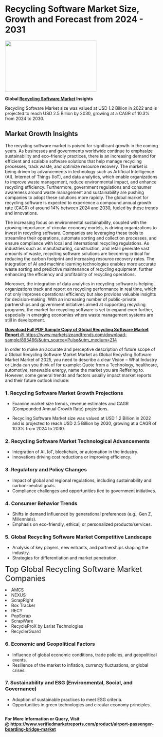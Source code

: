 <H1>Recycling Software Market Size, Growth and Forecast from 2024 - 2031</H1><img class="aligncenter size-medium wp-image-584254" src="https://thirdeyenews.in/wp-content/uploads/2024/09/Global-Market-Research-300x168.jpeg" alt="" width="300" height="168" /><p><strong>Global&nbsp;<a href="https://www.marketsizeandtrends.com/download-sample/895496/&amp;utm_source=Pulse&amp;utm_medium=214">Recycling Software Market</a> Insights</strong></p><p>Recycling Software Market size was valued at USD 1.2 Billion in 2022 and is projected to reach USD 2.5 Billion by 2030, growing at a CAGR of 10.3% from 2024 to 2030.</p><p><h2>Market Growth Insights</h2> <p>The recycling software market is poised for significant growth in the coming years. As businesses and governments worldwide continue to emphasize sustainability and eco-friendly practices, there is an increasing demand for efficient and scalable software solutions that help manage recycling processes, track waste, and optimize resource recovery. The market is being driven by advancements in technology such as Artificial Intelligence (AI), Internet of Things (IoT), and data analytics, which enable organizations to improve waste management, reduce environmental impact, and enhance recycling efficiency. Furthermore, government regulations and consumer awareness around waste management and sustainability are pushing companies to adopt these solutions more rapidly. The global market for recycling software is expected to experience a compound annual growth rate (CAGR) of around 14% between 2024 and 2030, fueled by these trends and innovations.</p> <p><a href="#"></a></p> <p>The increasing focus on environmental sustainability, coupled with the growing importance of circular economy models, is driving organizations to invest in recycling software. Companies are leveraging these tools to streamline their operations, automate sorting and collection processes, and ensure compliance with local and international recycling regulations. As industries such as manufacturing, construction, and retail generate vast amounts of waste, recycling software solutions are becoming critical for reducing the carbon footprint and increasing resource recovery rates. The integration of AI and machine learning technologies enables more accurate waste sorting and predictive maintenance of recycling equipment, further enhancing the efficiency and profitability of recycling operations.</p> <p>Moreover, the integration of data analytics in recycling software is helping organizations track and report on recycling performance in real time, which not only improves operational efficiency but also provides valuable insights for decision-making. With an increasing number of public-private partnerships and government initiatives aimed at supporting recycling programs, the market for recycling software is set to expand even further, especially in emerging economies where waste management systems are still in development.</p> <p><a href="#"></p><p><span class=""><strong>Download Full PDF Sample Copy of Global Recycling Software Market Report</strong> @ <a href="https://www.marketsizeandtrends.com/download-sample/895496/&amp;utm_source=Pulse&amp;utm_medium=214" target="_blank">https://www.marketsizeandtrends.com/download-sample/895496/&amp;utm_source=Pulse&amp;utm_medium=214</a></span></p><p>In order to make an accurate and perceptive description of future scope of a Global&nbsp;Recycling Software Market Market as Global&nbsp;Recycling Software Market Market of 2025, you need to describe a clear Vision &ndash; What Industry or Linda can you think of for example: Quote from a Technology, healthcare, automotive, renewable energy, name the market you are Reffering to. However, some general trends and factors usually impact market reports and their future outlook include:</p><h3>1.&nbsp;<strong>Recycling Software Market Growth Projections</strong></h3><ul><li>Examine market size trends, revenue estimates and CAGR (Compounded Annual Growth Rate) projections.</li><li><p>Recycling Software Market size was valued at USD 1.2 Billion in 2022 and is projected to reach USD 2.5 Billion by 2030, growing at a CAGR of 10.3% from 2024 to 2030.</p></li></ul><h3>2.&nbsp;<strong>Recycling Software Market Technological Advancements</strong></h3><ul><li>Integration of AI, IoT, blockchain, or automation in the industry.</li><li>Innovations driving cost reductions or improving efficiency.</li></ul><h3>3.&nbsp;<strong>Regulatory and Policy Changes</strong></h3><ul><li>Impact of global and regional regulations, including sustainability and carbon-neutral goals.</li><li>Compliance challenges and opportunities tied to government initiatives.</li></ul><h3>4.&nbsp;<strong>Consumer Behavior Trends</strong></h3><ul><li>Shifts in demand influenced by generational preferences (e.g., Gen Z, Millennials).</li><li>Emphasis on eco-friendly, ethical, or personalized products/services.</li></ul><h3>5.&nbsp;<strong>Global Recycling Software Market Competitive Landscape</strong></h3><ul><li>Analysis of key players, new entrants, and partnerships shaping the industry.</li><li>Strategies for differentiation and market penetration.</li></ul><p data-pm-slice="1 1 []"><span style="color: inherit; font-family: inherit; font-size: 25px;">Top Global Recycling Software Market Companies</span></p><div class="" data-test-id=""><p><li>AMCS</li><li> NEXUS</li><li> ScrapRight</li><li> Box Tracker</li><li> RECY</li><li> PopScrap</li><li> ScrapWare</li><li> RecycleProX by Lariat Technologies</li><li> RecyclerGuard</li></p></div><h3>6.&nbsp;<strong>Economic and Geopolitical Factors</strong></h3><ul><li>Influence of global economic conditions, trade policies, and geopolitical events.</li><li>Resilience of the market to inflation, currency fluctuations, or global crises.</li></ul><h3>7.&nbsp;<strong>Sustainability and ESG (Environmental, Social, and Governance)</strong></h3><ul><li>Adoption of sustainable practices to meet ESG criteria.</li><li>Opportunities in green technologies and circular economy principles.</li></ul><h2><strong style="font-size: 14px;">For More Information or Query, Visit @&nbsp;</strong><a style="background-color: #ffffff; font-size: 14px;" href="https://www.marketsizeandtrends.com/report/recycling-software-market-/" target="_blank">https://www.verifiedmarketreports.com/product/airport-passenger-boarding-bridge-market</a></h2>
